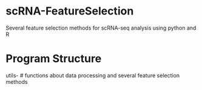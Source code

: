 # scRNA-FeatureSelection
Several feature selection methods for scRNA-seq analysis using python and R
# Program Structure
utils- # functions about data processing and several feature selection methods

